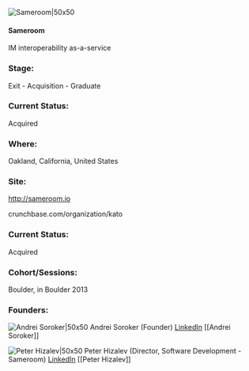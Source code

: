 

![Sameroom|50x50](https://apimg.techstars.com/connect/images/image_files/565e5f09bbe36f3fc3000001/original/sameroom-logo-400x400.png)

#### Sameroom
IM interoperability as-a-service

### Stage: 
Exit - Acquisition - Graduate 

### Current Status: 
Acquired

### Where:
Oakland, California, United States

### Site:
http://sameroom.io



crunchbase.com/organization/kato

### Current Status: 
Acquired

### Cohort/Sessions: 
Boulder, in Boulder 2013

### Founders: 

![Andrei Soroker|50x50](https://apimg.techstars.com/connect/images/image_files/573b2d57c2f1c4fe7e000016/original/62f80c90323106dd42ece8f18b7dce39.jpeg) Andrei Soroker (Founder) [LinkedIn](https://linkedin.com/in/soroker) [[Andrei Soroker]]

![Peter Hizalev|50x50](https://s3.amazonaws.com/photos.angel.co/users/41765-medium_jpg?1317517521) Peter Hizalev (Director, Software Development - Sameroom) [LinkedIn](https://linkedin.com/in/hizalev) [[Peter Hizalev]]


